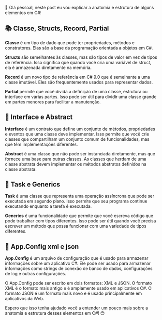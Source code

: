 👋 Olá pessoal, neste post eu vou explicar a anatomia e estrutura de alguns elementos em C#!

## 📚 Classe, Structs, Record, Partial

**Classe** é um tipo de dado que pode ter propriedades, métodos e construtores. Elas são a base da programação orientada a objetos em C#.

**Structs** são semelhantes às classes, mas são tipos de valor em vez de tipos de referência. Isso significa que quando você cria uma variável de struct, ela é armazenada diretamente na memória.

**Record** é um novo tipo de referência em C# 9.0 que é semelhante a uma classe imutável. Eles são frequentemente usados para representar dados.

**Partial** permite que você divida a definição de uma classe, estrutura ou interface em várias partes. Isso pode ser útil para dividir uma classe grande em partes menores para facilitar a manutenção.

## 🎨 Interface e Abstract

**Interface** é um contrato que define um conjunto de métodos, propriedades e eventos que uma classe deve implementar. Isso permite que você crie classes que compartilham um conjunto comum de funcionalidades, mas que têm implementações diferentes.

**Abstract** é uma classe que não pode ser instanciada diretamente, mas que fornece uma base para outras classes. As classes que herdam de uma classe abstrata devem implementar os métodos abstratos definidos na classe abstrata.

## 🏃 Task e Generics

**Task** é uma classe que representa uma operação assíncrona que pode ser executada em segundo plano. Isso permite que seu programa continue executando enquanto a tarefa é executada.

**Generics** é uma funcionalidade que permite que você escreva código que pode trabalhar com tipos diferentes. Isso pode ser útil quando você precisa escrever um método que possa funcionar com uma variedade de tipos diferentes.

## 📝 App.Config xml e json

**App.Config** é um arquivo de configuração que é usado para armazenar informações sobre um aplicativo C#. Ele pode ser usado para armazenar informações como strings de conexão de banco de dados, configurações de log e outras configurações.

O App.Config pode ser escrito em dois formatos: XML e JSON. O formato XML é o formato mais antigo e é amplamente usado em aplicativos C#. O formato JSON é um formato mais novo e é usado principalmente em aplicativos da Web.

Espero que isso tenha ajudado você a entender um pouco mais sobre a anatomia e estrutura desses elementos em C#! 😊
